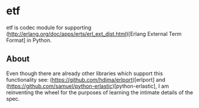 # etf  
etf is codec module for supporting (http://erlang.org/doc/apps/erts/erl_ext_dist.html)[Erlang External Term Format] in Python.

## About  
Even though there are already other libraries which support this functionality see:
(https://github.com/hdima/erlport)[erlport] and (https://github.com/samuel/python-erlastic)[python-erlastic],
I am reinventing the wheel for the purposes of learning the intimate details of the spec.